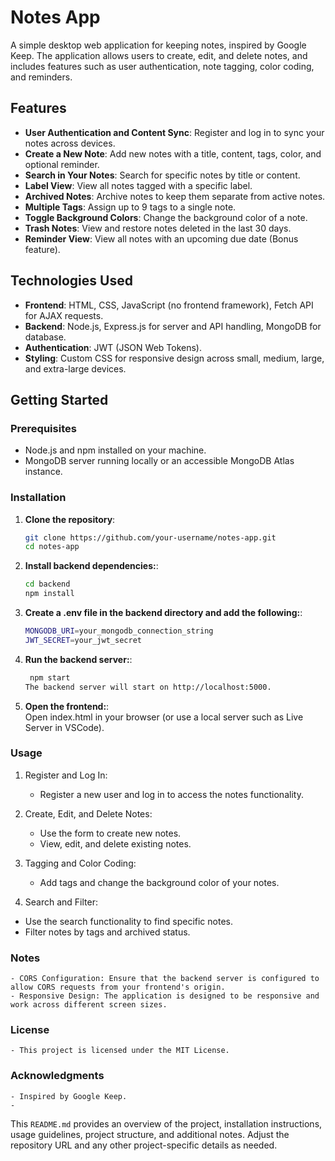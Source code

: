 # Notes App

A simple desktop web application for keeping notes, inspired by Google Keep. The application allows users to create, edit, and delete notes, and includes features such as user authentication, note tagging, color coding, and reminders.

## Features

- **User Authentication and Content Sync**: Register and log in to sync your notes across devices.
- **Create a New Note**: Add new notes with a title, content, tags, color, and optional reminder.
- **Search in Your Notes**: Search for specific notes by title or content.
- **Label View**: View all notes tagged with a specific label.
- **Archived Notes**: Archive notes to keep them separate from active notes.
- **Multiple Tags**: Assign up to 9 tags to a single note.
- **Toggle Background Colors**: Change the background color of a note.
- **Trash Notes**: View and restore notes deleted in the last 30 days.
- **Reminder View**: View all notes with an upcoming due date (Bonus feature).

## Technologies Used

- **Frontend**: HTML, CSS, JavaScript (no frontend framework), Fetch API for AJAX requests.
- **Backend**: Node.js, Express.js for server and API handling, MongoDB for database.
- **Authentication**: JWT (JSON Web Tokens).
- **Styling**: Custom CSS for responsive design across small, medium, large, and extra-large devices.

## Getting Started

### Prerequisites

- Node.js and npm installed on your machine.
- MongoDB server running locally or an accessible MongoDB Atlas instance.

### Installation

1. **Clone the repository**:
   ```bash
   git clone https://github.com/your-username/notes-app.git
   cd notes-app
2. **Install backend dependencies:**:
   ```bash
   cd backend
   npm install
3. **Create a .env file in the backend directory and add the following:**:
   ```bash
   MONGODB_URI=your_mongodb_connection_string
   JWT_SECRET=your_jwt_secret
4. **Run the backend server:**:
   ```bash
    npm start
   The backend server will start on http://localhost:5000.
5. **Open the frontend:**:   
   Open index.html in your browser (or use a local server such as Live Server in VSCode).


### Usage
1. Register and Log In:

   - Register a new user and log in to access the notes functionality.
   
3. Create, Edit, and Delete Notes:

   - Use the form to create new notes.
   - View, edit, and delete existing notes.

4. Tagging and Color Coding:

   - Add tags and change the background color of your notes.
   
5.  Search and Filter:

   - Use the search functionality to find specific notes.
   - Filter notes by tags and archived status.

### Notes
    
    - CORS Configuration: Ensure that the backend server is configured to allow CORS requests from your frontend's origin.
    - Responsive Design: The application is designed to be responsive and work across different screen sizes.

### License
    - This project is licensed under the MIT License.

### Acknowledgments
    - Inspired by Google Keep.
    - 
This `README.md` provides an overview of the project, installation instructions, usage guidelines, project structure, and additional notes. Adjust the repository URL and any other project-specific details as needed.



